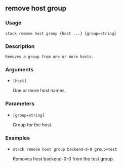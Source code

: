 ## remove host group

### Usage

`stack remove host group {host ...} {group=string}`

### Description


	Removes a group from one or more hosts.

	

### Arguments

* `[host]`

   One or more host names.


### Parameters
* `[group=string]`

   Group for the host.

### Examples

* `stack remove host group backend-0-0 group=test`

   Removes host backend-0-0 from the test group.




